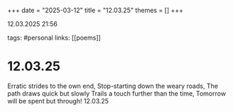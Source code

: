 +++
date = "2025-03-12"
title = "12.03.25"
themes = []
+++

12.03.2025 21:56

tags: #personal
links: [[poems]]

# 12.03.25

Erratic strides to the own end,
Stop-starting down the weary roads,
The path draws quick but slowly
Trails a touch further than the time,
Tomorrow will be spent but through!
12.03.25

